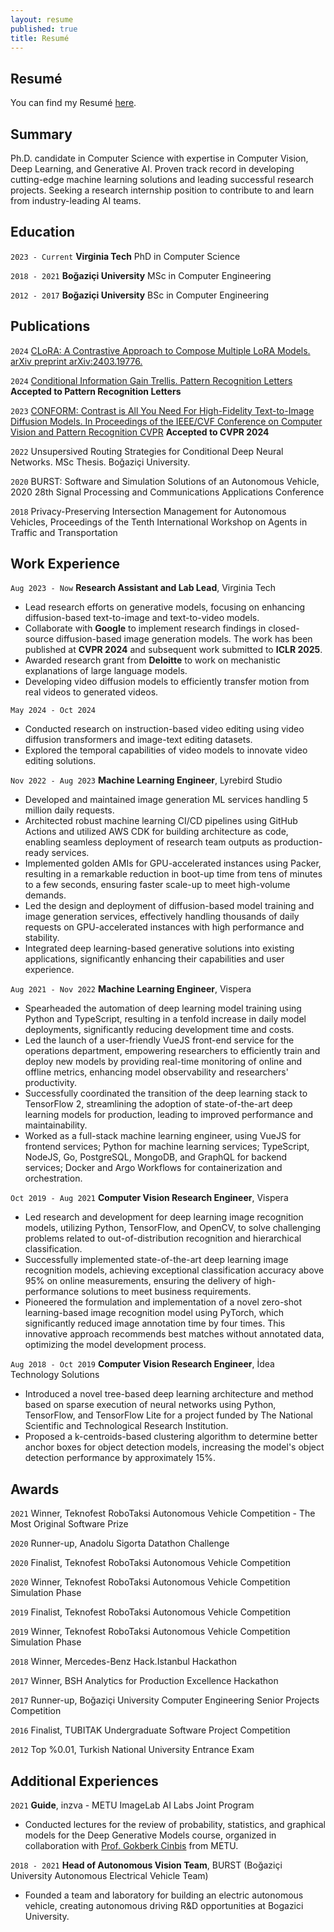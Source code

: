 ```yaml
---
layout: resume
published: true
title: Resumé
---
```


## Resumé

You can find my Resumé [here](https://drive.google.com/file/d/1RxtH5A56p0lZVManDSTV9uilSw3wbbzg/view?usp=sharing).

## Summary 
Ph.D. candidate in Computer Science with expertise in Computer Vision, Deep Learning, and Generative AI. Proven track record in developing cutting-edge machine learning solutions and leading successful research projects. Seeking a research internship position to contribute to and learn from industry-leading AI teams.

## Education
`2023 - Current`
__Virginia Tech__
PhD in Computer Science

`2018 - 2021`
__Boğaziçi  University__
MSc in Computer Engineering

`2012 - 2017`
__Boğaziçi  University__
BSc in Computer Engineering

## Publications

`2024`
[CLoRA: A Contrastive Approach to Compose Multiple LoRA Models. arXiv preprint arXiv:2403.19776.](https://clora-diffusion.github.io)

`2024`
[Conditional Information Gain Trellis. Pattern Recognition Letters](https://www.sciencedirect.com/science/article/pii/S0167865524001880) **Accepted to Pattern Recognition Letters**

`2023`
[CONFORM: Contrast is All You Need For High-Fidelity Text-to-Image Diffusion Models. In Proceedings of the IEEE/CVF Conference on Computer
Vision and Pattern Recognition CVPR](https://conform-diffusion.github.io) **Accepted to CVPR 2024**

`2022`
Unsupersived Routing Strategies for Conditional Deep Neural Networks. MSc Thesis. Boğaziçi University.

`2020`
BURST: Software and Simulation Solutions of an Autonomous Vehicle, 2020 28th Signal Processing and Communications Applications Conference

`2018`
Privacy-Preserving Intersection Management for Autonomous Vehicles, Proceedings of the Tenth International Workshop on Agents in Traffic and Transportation


## Work Experience
`Aug 2023 - Now`
__Research Assistant and Lab Lead__, Virginia Tech
- Lead research efforts on generative models, focusing on enhancing diffusion-based text-to-image and text-to-video models.
- Collaborate with **Google** to implement research findings in closed-source diffusion-based image generation models. The work has been published at **CVPR 2024** and subsequent work submitted to **ICLR 2025**.
- Awarded research grant from **Deloitte** to work on mechanistic explanations of large language models.
- Developing video diffusion models to efficiently transfer motion from real videos to generated videos.

`May 2024 - Oct 2024`
- Conducted research on instruction-based video editing using video diffusion transformers and image-text editing datasets.
- Explored the temporal capabilities of video models to innovate video editing solutions.

`Nov 2022 - Aug 2023`
__Machine Learning Engineer__, Lyrebird Studio
- Developed and maintained image generation ML services handling 5 million daily requests.
- Architected robust machine learning CI/CD pipelines using GitHub Actions and utilized AWS CDK for building architecture as code, enabling seamless deployment of research team outputs as production-ready services.
- Implemented golden AMIs for GPU-accelerated instances using Packer, resulting in a remarkable reduction in boot-up time from tens of minutes to a few seconds, ensuring faster scale-up to meet high-volume demands.
- Led the design and deployment of diffusion-based model training and image generation services, effectively handling thousands of daily requests on GPU-accelerated instances with high performance and stability.
- Integrated deep learning-based generative solutions into existing applications, significantly enhancing their capabilities and user experience.

`Aug 2021 - Nov 2022`
__Machine Learning Engineer__, Vispera
- Spearheaded the automation of deep learning model training using Python and TypeScript, resulting in a tenfold increase in daily model deployments, significantly reducing development time and costs.
- Led the launch of a user-friendly VueJS front-end service for the operations department, empowering researchers to efficiently train and deploy new models by providing real-time monitoring of online and offline metrics, enhancing model observability and researchers' productivity.
- Successfully coordinated the transition of the deep learning stack to TensorFlow 2, streamlining the adoption of state-of-the-art deep learning models for production, leading to improved performance and maintainability.
- Worked as a full-stack machine learning engineer, using VueJS for frontend services; Python for machine learning services; TypeScript, NodeJS, Go, PostgreSQL, MongoDB, and GraphQL for backend services; Docker and Argo Workflows for containerization and orchestration.

`Oct 2019 - Aug 2021`
__Computer Vision Research Engineer__, Vispera
- Led research and development for deep learning image recognition models, utilizing Python, TensorFlow, and OpenCV, to solve challenging problems related to out-of-distribution recognition and hierarchical classification.
- Successfully implemented state-of-the-art deep learning image recognition models, achieving exceptional classification accuracy above 95% on online measurements, ensuring the delivery of high-performance solutions to meet business requirements.
- Pioneered the formulation and implementation of a novel zero-shot learning-based image recognition model using PyTorch, which significantly reduced image annotation time by four times. This innovative approach recommends best matches without annotated data, optimizing the model development process.
  
`Aug 2018 - Oct 2019`
__Computer Vision Research Engineer__, İdea Technology Solutions
- Introduced a novel tree-based deep learning architecture and method based on sparse execution of neural networks using Python, TensorFlow, and TensorFlow Lite for a project funded by The National Scientific and Technological Research Institution.
- Proposed a k-centroids-based clustering algorithm to determine better anchor boxes for object detection models, increasing the model's object detection performance by approximately 15%.

## Awards

`2021`
Winner, Teknofest RoboTaksi Autonomous Vehicle Competition - The Most Original Software Prize

`2020`
Runner-up, Anadolu Sigorta Datathon Challenge

`2020`
Finalist, Teknofest RoboTaksi Autonomous Vehicle Competition

`2020`
Winner, Teknofest RoboTaksi Autonomous Vehicle Competition Simulation Phase

`2019`
Finalist, Teknofest RoboTaksi Autonomous Vehicle Competition

`2019`
Winner, Teknofest RoboTaksi Autonomous Vehicle Competition Simulation Phase

`2018`
Winner, Mercedes-Benz Hack.Istanbul Hackathon

`2017`
Winner, BSH Analytics for Production Excellence Hackathon

`2017`
Runner-up, Boğaziçi University Computer Engineering Senior Projects Competition

`2016`
Finalist, TUBITAK Undergraduate Software Project Competition

`2012`
Top %0.01, Turkish National University Entrance Exam

## Additional Experiences

`2021`
__Guide__, inzva - METU ImageLab AI Labs Joint Program
- Conducted lectures for the review of probability, statistics, and graphical models for the Deep Generative Models course, organized in collaboration with [Prof. Gokberk Cinbis](https://user.ceng.metu.edu.tr/~gcinbis/) from METU.

`2018 - 2021`
__Head of Autonomous Vision Team__, BURST (Boğaziçi University Autonomous Electrical Vehicle Team)
- Founded a team and laboratory for building an electric autonomous vehicle, creating autonomous driving R&D opportunities at Bogazici University.


<!-- ### Footer

Last updated: May 2013 -->
